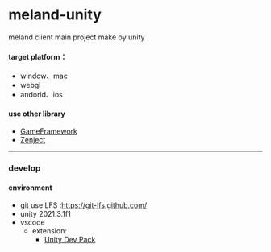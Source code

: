 # meland-unity
meland client main project make by unity  
#### target platform：
- window、mac
- webgl
- andorid、ios

#### use other library
- [GameFramework](https://github.com/EllanJiang/GameFramework)
- [Zenject](https://github.com/modesttree/Zenject)
--- 
### develop
#### environment
- git use LFS :https://git-lfs.github.com/
- unity 2021.3.1f1
- vscode
  - extension: 
    - [Unity Dev Pack](https://marketplace.visualstudio.com/items?itemName=fabriciohod.unity-dev-pack)
